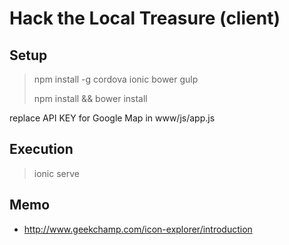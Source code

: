 # Hack the Local Treasure (client)

## Setup

> npm install -g cordova ionic bower gulp
>
> npm install && bower install

replace API KEY for Google Map in www/js/app.js

## Execution

> ionic serve

## Memo

* http://www.geekchamp.com/icon-explorer/introduction
